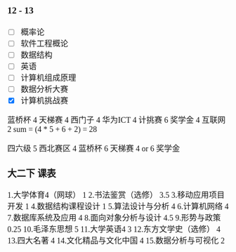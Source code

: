 <font face= "楷体" size = 4>

### 12 - 13
- [ ] 概率论
- [ ] 软件工程概论
- [ ] 数据结构
- [ ] 英语
- [ ] 计算机组成原理
- [ ] 数据分析大赛
- [x] 计算机挑战赛

蓝桥杯  4
天梯赛  4
西门子  4
华为ICT 4
计挑赛  6
奖学金  4
互联网  2
sum = (4 * 5 + 6 + 2) = 28


四六级 5
西北赛区 4
蓝桥杯 6
天梯赛 4 or 6
奖学金

### 大二下 课表

1.大学体育4（网球） 1
2.书法鉴赏（选修）  3.5
3.移动应用项目开发  1
4.数据结构课程设计  1
5.算法设计与分析    4
6.计算机网络       4
7.数据库系统及应用  4
8.面向对象分析与设计 4.5
9.形势与政策        0.25
10.毛泽东思想       5
11.大学英语4       3
12.东方文学史（选修） 4
13.四大名著        4
14.文化精品与文化中国 4
15.数据分析与可视化   2
